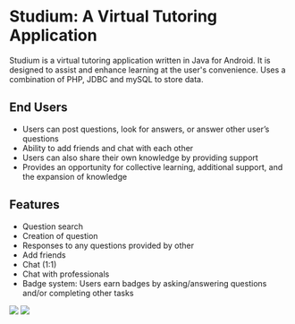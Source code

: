 # Studium: A Virtual Tutoring Application

Studium is a virtual tutoring application written in Java for Android. It is designed to assist and enhance learning at the user's convenience. Uses a combination of PHP, JDBC and mySQL to store data. 

<h2>End Users</h2>
<ul>
  <li>Users can post questions, look for answers, or answer other user’s questions</li>
  <li>Ability to add friends and chat with each other</li>
  <li>Users can also share their own knowledge by providing support</li>
  <li>Provides an opportunity for collective learning, additional support, and the expansion of knowledge</li>
</ul>

<h2>Features</h2>
<ul>
  <li>Question search</li>
  <li>Creation of question</li>
  <li>Responses to any questions provided by other</li>
  <li>Add friends</li>
  <li>Chat (1:1)</li>
  <li>Chat with professionals</li>
  <li>Badge system: Users earn badges by asking/answering questions and/or completing other tasks</li>
</ul>

<img src = "https://i.imgur.com/Axcc1cN.png" />
<img src = "https://i.imgur.com/tkiVtpB.png" />
